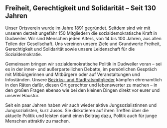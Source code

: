 ## Freiheit, Gerechtigkeit und Solidarität – Seit 130 Jahren
Unser Ortsverein wurde im Jahre 1891 gegründet. Seitdem sind wir mit unseren derzeit ungefähr
150 Mitgliedern die sozialdemokratische Kraft in Dudweiler. Wir sind Menschen jeden Alters, von
14 bis 100 Jahren, aus allen Teilen der Gesellschaft. Uns vereinen unsere Ziele und Grundwerte
Freiheit, Gerechtigkeit und Solidarität sowie unsere Leidenschaft für die Sozialdemokratie.

Gemeinsam bringen wir sozialdemokratische Politik in Dudweiler voran – sei es in der inner- und
außerparteilichen Debatte, im persönlichen Gespräch mit Mitbürgerinnen und Mitbürgern oder auf
Veranstaltungen und Infoständen. Unsere [Bezirks- und Stadtratsmitglieder](../wir-vor-ort) kämpfen
ehrenamtlich in den Räten dafür, diesen Ort gerechter und lebenswerter zu machen – in den großen
Fragen ebenso wie bei den kleinen Dingen direkt vor eurer und unserer Haustür.

Seit ein paar Jahren haben wir auch wieder aktive Jungsozialistinnen und Jungsozialisten, kurz
Jusos. Sie diskutieren auf ihren Treffen über die aktuelle Politik und leisten damit einen Beitrag
dazu, Politik auch für junge Menschen attraktiv zu machen.
